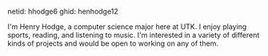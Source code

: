 netid: hhodge6
ghid: henhodge12

I'm Henry Hodge, a computer science major here at UTK. I enjoy playing sports, reading, and listening to music. I'm interested in a variety of different kinds of projects and would be open to working on any of them.
